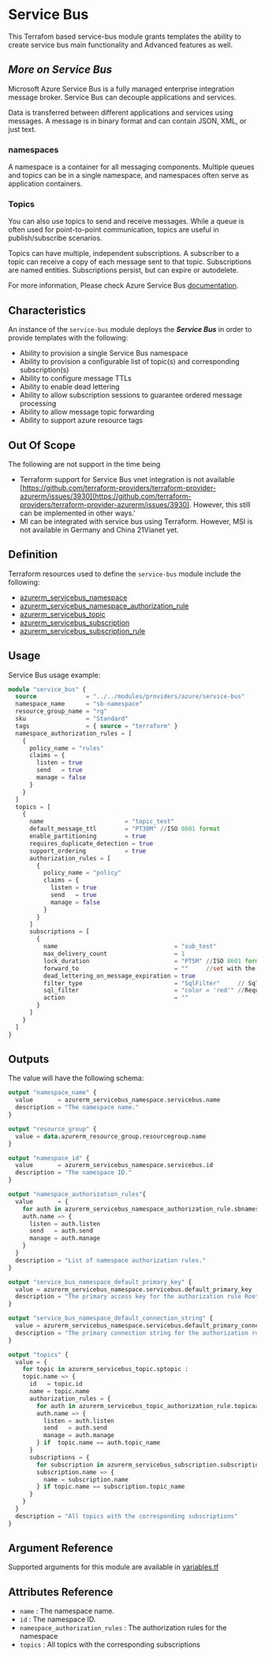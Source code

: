 # Service Bus

This Terrafom based service-bus module grants templates the ability to create service bus main functionality and Advanced features as well.

## _More on Service Bus_

Microsoft Azure Service Bus is a fully managed enterprise integration message broker. Service Bus can decouple applications and services.

Data is transferred between different applications and services using messages. A message is in binary format and can contain JSON, XML, or just text.

### namespaces

A namespace is a container for all messaging components. Multiple queues and topics can be in a single namespace, and namespaces often serve as application containers.

### Topics

You can also use topics to send and receive messages. While a queue is often used for point-to-point communication, topics are useful in publish/subscribe scenarios.

Topics can have multiple, independent subscriptions. A subscriber to a topic can receive a copy of each message sent to that topic. Subscriptions are named entities. Subscriptions persist, but can expire or autodelete.

For more information, Please check Azure Service Bus [documentation](https://docs.microsoft.com/en-us/azure/service-bus-messaging/service-bus-messaging-overview).

## Characteristics

An instance of the `service-bus` module deploys the _**Service Bus**_ in order to provide templates with the following:

- Ability to provision a single Service Bus namespace
- Ability to provision a configurable list of topic(s) and corresponding subscription(s)
- Ability to configure message TTLs
- Ability to enable dead lettering
- Ability to allow subscription sessions to guarantee ordered message processing
- Ability to allow message topic forwarding
- Ability to support azure resource tags

## Out Of Scope

The following are not support in the time being

- Terraform support for Service Bus vnet integration is not available [https://github.com/terraform-providers/terraform-provider-azurerm/issues/3930](https://github.com/terraform-providers/terraform-provider-azurerm/issues/3930). However, this still can be implemented in other ways.'
- MI can be integrated with service bus using Terraform. However, MSI is not available in Germany and China 21Vianet yet.

## Definition

Terraform resources used to define the `service-bus` module include the following:

- [azurerm_servicebus_namespace](https://www.terraform.io/docs/providers/azurerm/r/servicebus_namespace.html)
- [azurerm_servicebus_namespace_authorization_rule](https://www.terraform.io/docs/providers/azurerm/r/servicebus_namespace_authorization_rule.html)
- [azurerm_servicebus_topic](https://www.terraform.io/docs/providers/azurerm/r/servicebus_topic.html)
- [azurerm_servicebus_subscription](https://www.terraform.io/docs/providers/azurerm/r/servicebus_subscription.html)
- [azurerm_servicebus_subscription_rule](https://www.terraform.io/docs/providers/azurerm/r/servicebus_subscription_rule.html)

## Usage

Service Bus usage example:

```terraform
module "service_bus" {
  source              = "../../modules/providers/azure/service-bus"
  namespace_name      = "sb-namespace"
  resource_group_name = "rg"
  sku                 = "Standard"
  tags                = { source = "terraform" }
  namespace_authorization_rules = [
    {
      policy_name = "rules"
      claims = {
        listen = true
        send   = true
        manage = false
      }
    }
  ]
  topics = [
    {
      name                       = "topic_test"
      default_message_ttl        = "PT30M" //ISO 8601 format
      enable_partitioning        = true
      requires_duplicate_detection = true
      support_ordering           = true
      authorization_rules = [
        {
          policy_name = "policy"
          claims = {
            listen = true
            send   = true
            manage = false
          }
        }
      ]
      subscriptions = [
        {
          name                                 = "sub_test"
          max_delivery_count                   = 1
          lock_duration                        = "PT5M" //ISO 8601 format
          forward_to                           = ""     //set with the topic name that will be used for forwarding. Otherwise, set to ""
          dead_lettering_on_message_expiration = true
          filter_type                          = "SqlFilter"     // SqlFilter is the only supported type now.
          sql_filter                           = "color = 'red'" //Required when filter_type is set to SqlFilter
          action                               = ""
        }
      ]
    }
  ]
}
```

## Outputs

The value will have the following schema:

```terraform
output "namespace_name" {
  value       = azurerm_servicebus_namespace.servicebus.name
  description = "The namespace name."
}

output "resource_group" {
  value = data.azurerm_resource_group.resourcegroup.name
}

output "namespace_id" {
  value       = azurerm_servicebus_namespace.servicebus.id
  description = "The namespace ID."
}

output "namespace_authorization_rules"{
  value       = {
    for auth in azurerm_servicebus_namespace_authorization_rule.sbnamespaceauth :
    auth.name => {
      listen = auth.listen
      send   = auth.send
      manage = auth.manage
    } 
  }
  description = "List of namespace authorization rules."
}

output "service_bus_namespace_default_primary_key" {
  value = azurerm_servicebus_namespace.servicebus.default_primary_key
  description = "The primary access key for the authorization rule RootManageSharedAccessKey."
}

output "service_bus_namespace_default_connection_string" {
  value = azurerm_servicebus_namespace.servicebus.default_primary_connection_string
  description = "The primary connection string for the authorization rule RootManageSharedAccessKey which is created automatically by Azure."
}

output "topics" {
  value = {
    for topic in azurerm_servicebus_topic.sptopic :
    topic.name => {
      id   = topic.id
      name = topic.name
      authorization_rules = {
        for auth in azurerm_servicebus_topic_authorization_rule.topicaauth :
        auth.name => {
          listen = auth.listen
          send   = auth.send
          manage = auth.manage
        } if  topic.name == auth.topic_name
      }
      subscriptions = {
        for subscription in azurerm_servicebus_subscription.subscription :
        subscription.name => {
          name = subscription.name
        } if topic.name == subscription.topic_name
      }
    }
  }
  description = "All topics with the corresponding subscriptions"
}

```

## Argument Reference

Supported arguments for this module are available in [variables.tf](variables.tf)

## Attributes Reference

- `name`                          : The namespace name.
- `id`                            : The namespace ID.
- `namespace_authorization_rules` : The authorization rules for the namespace
- `topics`                        : All topics with the corresponding subscriptions